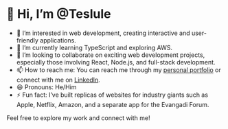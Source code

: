 # 👋 Hi, I’m @Teslule

- 👀 I’m interested in web development, creating interactive and user-friendly applications.
- 🌱 I’m currently learning TypeScript and exploring AWS.
- 💞️ I’m looking to collaborate on exciting web development projects, especially those involving React, Node.js, and full-stack development.
- 📫 How to reach me: You can reach me through my [personal portfolio](https://tlule-personal-portfolio.netlify.app/) or connect with me on [LinkedIn](https://www.linkedin.com/in/tesfaye-lule).
- 😄 Pronouns: He/Him
- ⚡ Fun fact: I’ve built replicas of websites for industry giants such as Apple, Netflix, Amazon, and a separate app for the Evangadi Forum.

Feel free to explore my work and connect with me!


<!---
Teslule/Teslule is a ✨ special ✨ repository because its `README.md` (this file) appears on your GitHub profile.
You can click the Preview link to take a look at your changes.
--->
